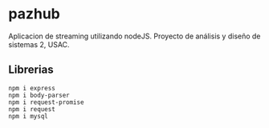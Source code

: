 # pazhub
Aplicacion de streaming utilizando nodeJS.
Proyecto de análisis y diseño de sistemas 2, USAC.

## Librerias

```
npm i express
npm i body-parser
npm i request-promise
npm i request
npm i mysql

```
